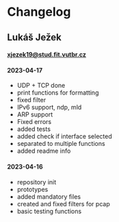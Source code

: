 # Changelog
## Lukáš Ježek
#### xjezek19@stud.fit.vutbr.cz

#### 2023-04-17
- UDP + TCP done
- print functions for formatting
- fixed filter
- IPv6 support, ndp, mld
- ARP support
- Fixed errors
- added tests
- added check if interface selected
- separated to multiple functions
- added readme info

#### 2023-04-16
- repository init
- prototypes
- added mandatory files
- created and fixed filters for pcap
- basic testing functions